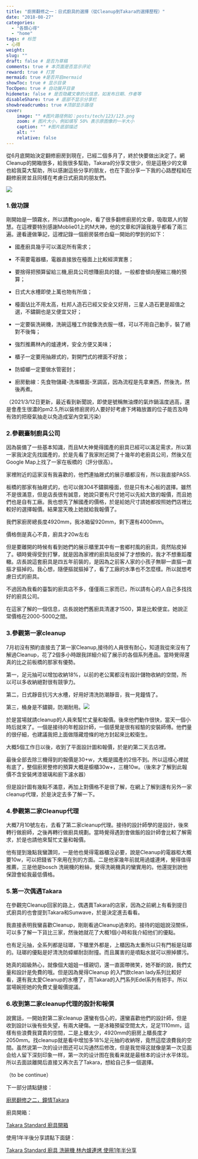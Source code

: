 ```yaml
---
title: "廚房翻修之一：日式廚具的選擇（從Cleanup到Takara的選擇歷程）"
date: "2018-08-27"
categories: 
  - "各類心得"
  - "home"
tags: # 标签
- 心得
weight:
slug: ""
draft: false # 是否为草稿
comments: true # 本页面是否显示评论
reward: true # 打赏
mermaid: true #是否开启mermaid
showToc: true # 显示目录
TocOpen: true # 自动展开目录
hidemeta: false # 是否隐藏文章的元信息，如发布日期、作者等
disableShare: true # 底部不显示分享栏
showbreadcrumbs: true #顶部显示路径
cover:
    image: "" #图片路径例如：posts/tech/123/123.png
    zoom: # 图片大小，例如填写 50% 表示原图像的一半大小
    caption: "" #图片底部描述
    alt: ""
    relative: false
---
```


從6月底開始決定翻修廚房到現在，已經二個多月了，終於快要做出決定了。網Cleanup的開箱很多，給我很多幫助，Takara的分享文很少，但是這極少的文章也給我莫大幫助，所以感謝這些分享的朋友，也在下面分享一下我的心路歷程給在翻修廚房並且同樣在考慮日式廚具的朋友們。

![](images/SK_002491-300x214.jpg)

### 1.做功課

剛開始是一頭霧水，所以請教google，看了很多翻修廚房的文章，吸取眾人的智慧。在這裡要特別感謝Moblie01上的M大神，他的文章和評論我幾乎都看了兩三遍。邊看邊做筆記，這裡記錄一個廚房裝修白癡一開始的學到的如下：

- 國產廚具幾乎可以滿足所有需求；

- 不需要電器櫃，電器直接放在檯面上比較經濟實惠；

- 要捨得把預算留給三機,廚具公司想賺廚具的錢，一般都會傾向壓縮三機的預算；

- 日式大水槽即使上萬也物有所值；

- 檯面佔比不用太高，杜邦人造石已經又安全又好用，三星人造石更是超值之選，不鏽鋼也是又便宜又好；

- 一定要裝洗碗機，洗碗這種工作就像洗衣服一樣，可以不用自己動手，裝了絕對不後悔；

- 強烈推薦林內的爐連烤，安全方便又美味；

- 櫃子一定要用抽屜式的，對開門式的裡面不好放；

- 防蟑螂一定要做水管密封；

- 廚房動線：先食物儲藏-洗滌櫃面-烹調區，因為流程是先拿東西，然後洗，然後再煮。

（2021/3/12日更新，最近看到新聞說，即使是號稱無油煙的氣炸鍋溫度過高，還是會產生很濃的pm2.5,所以裝修廚房的人要好好考慮下烤箱放置的位子能否及時有效的把廢氣抽走以免造成室內空氣污染）

### 2.參觀臺制廚具公司

因為裝備了一些基本知識，而且M大神覺得國產的廚具已經可以滿足需求，所以第一家我決定先找國產的，於是先看了我家附近開了十幾年的老廚具公司，然後又在Google Map上找了一家在板橋的（評分很高）。

家裡附近的這家沒有我喜歡的，他們連抽屜式的展示櫃都沒有，所以我直接PASS.

板橋的那家有抽屜式的，也可以做304不鏽鋼檯面，但是只有木心板的選擇。雖然不是很滿意，但是店長很有誠意，她說只要有尺寸她可以先給大致的報價，而且她們也是自有工廠。我也想先了解國產的價格，於是給她尺寸請她都按照她們店裡比較好的選擇報價。結果當天晚上她就給我報價了。

我們家廚房總長度4920mm，我冰箱留920mm，剩下還有4000mm。

價格倒是真心不貴，廚具才20w左右

但是要離開的時候有看到她們的展示櫃里其中有一套鄉村風的廚具，竟然貼皮掉了。頓時覺得受到打擊，就是因為家裡的廚具貼皮掉了才想換的，我才不想重蹈覆轍。店長說這套廚具是四五年前裝的，是因為之前客人家的小孩子無聊一直摳一直摳才摳掉的。我心想，隨便摳就摳掉了，看了工廠的水準也不怎麼樣。所以就想考慮日式的廚具。

不過因為我看的臺製的廚具店不多，僅僅兩三家而已，所以請有心的人自己多找找好的廚具公司。

在這家了解的一個信息，店長說她們舊廚具清運才1500，算是比較便宜。她說正常價格在2000-5000之間。

### 3.參觀第一家cleanup

7月初沒有預約直接去了第一家Cleanup,接待的人員很有耐心，知道我從來沒有了解過Cleanup，花了2個多小時跟我詳細介紹了展示的各個系列產品。當時覺得還真的比之前板橋的那家有優勢。

第一，足元抽可以增加收納18%，以前的老公寓都沒有設計儲物收納的空間，所以可以多收納絕對很有競爭力。

第二，日式靜音抗污大水槽，好用好清洗防潮靜音，我一見鐘情了。

第三，桶身是不鏽鋼，防潮耐用。![](images/DSC_0934-min-300x225.jpg)

於是當場就請cleanup的人員來幫忙丈量和報價。後來他們動作很快，當天一個小時后就來了。一個是接待的年輕設計師，一個感覺是很有經驗的安裝師傅。他們量的很仔細，也建議我把上面做隱藏燈條的地方封起來比較衛生。

大概5個工作日以後，收到了平面設計圖和報價，於是約第二天去店裡。

最後全部去除三機得到的報價是30+w，大概是國產的2倍不到。所以這樣心裡就有底了，整個廚房整修的預算大概是櫥櫃30w+，三機10w。（後來才了解到此報價不含安裝烤漆玻璃和廚下濾水器）

但是設計圖有幾點不滿意，再加上對價格不是很了解，在網上了解到還有另外一家cleanup代理，於是決定去多了解一下。

### 4.參觀第二家Cleanup代理

大概7月10號左右，去看了第二家cleanup代理。接待的設計師學的是設計，後來轉行做廚師，之後再轉行做廚具規劃。當時覺得遇到會做飯的設計師會比較了解需求，於是也請他來幫忙丈量和報價。

他有提到幾點我蠻讚同，一是他也覺得電器櫃沒必要，說是Cleanup的電器柜大概要10w，可以把錢省下來用在別的方面。二是他家幾年前就用過爐連烤，覺得值得推薦，三是他是bosch 洗碗機的粉絲，覺得洗碗機真的蠻實用的。他還提到說他保證會給我最低價格。

### 5.第一次偶遇Takara

在參觀完Cleanup回家的路上，偶遇賣Takara的店家，因為之前網上有看到提日式廚具的也會提到Takara和Sunwave，於是決定進去看看。

我直接表明我蠻喜歡Cleanup，剛剛看過Cleanup過來的。接待的姐姐說沒關係，可以多了解一下貨比三家，然後她就花了大概1個小時和我介紹他们的優點。

也有足元抽，全系列都是琺瑯，下櫃里外都是，上櫃因為太重所以只有門板是琺瑯的。琺瑯的優點是好清洗防蟑螂耐刮耐撞。而且厲害的是噴點水就可以擦掉髒污。

她真的超級熱心，就像個大姐姐一樣親切，還一直面帶微笑，她不斷的說，我們丈量和設計是免費的哦。但是因為覺得Cleanup 的入門款clean lady系列比較好看，還有我太愛Cleanup的水槽了，而Takara的入門系列Edel系列有把手。所以當場婉拒她的免費丈量報價提議。

### 6.收到第二家cleanup代理的設計和報價

說實話，一開始對第二家cleanup 還蠻有信心的，還蠻喜歡他們的設計師，但是收到設計以後有些失望，有兩大硬傷。一是冰箱預留空間太大，足足1110mm，這樣有些浪費我寶貴的空間，二是上櫃太少，4920mm的廚房上櫃長度才2050mm。找cleanup就是看中增加多18%足元抽的收納呀，竟然這麼浪費我的空間。虽然说第一次的设计图还可以沟通然后修改，但是我觉得这就像是第一次见面会给人留下深刻印象一样，第一次的设计图在我看来就是最根本的设计水平体现。所以去面談離開后直接又再次去了Takara，想給自己多一個選擇。

（to be continue）

下一部分請點鏈接：

[廚房翻修之二，鐘情Takara](https://fulltimemammy.com/%E5%BB%9A%E6%88%BF%E7%BF%BB%E4%BF%AE%E4%B9%8B%E4%BA%8C%EF%BC%8C%E9%90%98%E6%83%85takara/)

廚具開箱：

[Takara Standard 廚具開箱](https://fulltimemammy.com/%e5%bb%9a%e6%88%bf%e7%bf%bb%e4%bf%ae%e4%b9%8b%e4%b8%89-and-takara-%e5%bb%9a%e5%85%b7%e9%96%8b%e7%ae%b1/)

使用1年半後分享請點下面鏈：

[Takara Standard 廚具 洗碗機 林內爐連烤 使用1年半分享](https://fulltimemammy.com/takara-standard-%e5%bb%9a%e5%85%b7%e6%b4%97%e7%a2%97%e6%a9%9f%e6%9e%97%e5%85%a7%e7%88%90%e9%80%a3%e7%83%a4%e4%bd%bf%e7%94%a81%e5%b9%b4%e5%8d%8a%e5%88%86%e4%ba%ab/)
